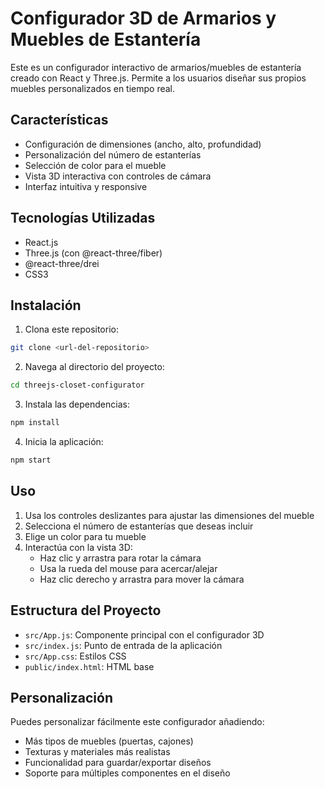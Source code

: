 # Configurador 3D de Armarios y Muebles de Estantería

Este es un configurador interactivo de armarios/muebles de estantería creado con React y Three.js. Permite a los usuarios diseñar sus propios muebles personalizados en tiempo real.

## Características

- Configuración de dimensiones (ancho, alto, profundidad)
- Personalización del número de estanterías
- Selección de color para el mueble
- Vista 3D interactiva con controles de cámara
- Interfaz intuitiva y responsive

## Tecnologías Utilizadas

- React.js
- Three.js (con @react-three/fiber)
- @react-three/drei
- CSS3

## Instalación

1. Clona este repositorio:
```bash
git clone <url-del-repositorio>
```

2. Navega al directorio del proyecto:
```bash
cd threejs-closet-configurator
```

3. Instala las dependencias:
```bash
npm install
```

4. Inicia la aplicación:
```bash
npm start
```

## Uso

1. Usa los controles deslizantes para ajustar las dimensiones del mueble
2. Selecciona el número de estanterías que deseas incluir
3. Elige un color para tu mueble
4. Interactúa con la vista 3D:
   - Haz clic y arrastra para rotar la cámara
   - Usa la rueda del mouse para acercar/alejar
   - Haz clic derecho y arrastra para mover la cámara

## Estructura del Proyecto

- `src/App.js`: Componente principal con el configurador 3D
- `src/index.js`: Punto de entrada de la aplicación
- `src/App.css`: Estilos CSS
- `public/index.html`: HTML base

## Personalización

Puedes personalizar fácilmente este configurador añadiendo:
- Más tipos de muebles (puertas, cajones)
- Texturas y materiales más realistas
- Funcionalidad para guardar/exportar diseños
- Soporte para múltiples componentes en el diseño